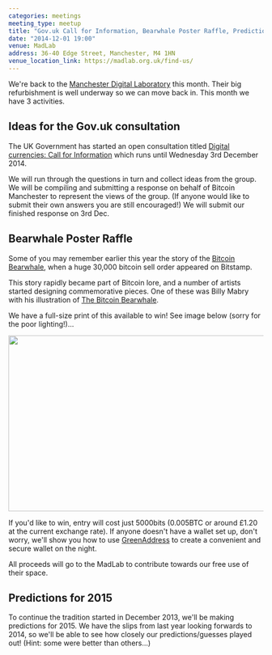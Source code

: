 ```yaml
---
categories: meetings
meeting_type: meetup
title: "Gov.uk Call for Information, Bearwhale Poster Raffle, Predictions for 2015"
date: "2014-12-01 19:00"
venue: MadLab
address: 36-40 Edge Street, Manchester, M4 1HN
venue_location_link: https://madlab.org.uk/find-us/
---
```


We're back to the [Manchester Digital Laboratory][madlab-event] this month. Their big refurbishment is well underway so we can move back in. This month we have 3 activities.

## Ideas for the Gov.uk consultation

The UK Government has started an open consultation titled [Digital currencies: Call for Information][govuk-consultation] which runs until Wednesday 3rd December 2014.

We will run through the questions in turn and collect ideas from the group. We will be compiling and submitting a response on behalf of Bitcoin Manchester to represent the views of the group. (If anyone would like to submit their own answers you are still encouraged!) We will submit our finished response on 3rd Dec.

## Bearwhale Poster Raffle

Some of you may remember earlier this year the story of the [Bitcoin Bearwhale][bearwhale], when a huge 30,000 bitcoin sell order appeared on Bitstamp.

This story rapidly became part of Bitcoin lore, and a number of artists started designing commemorative pieces. One of these was Billy Mabry with his illustration of [The Bitcoin Bearwhale][bearwhale-mabry].

We have a full-size print of this available to win! See image below (sorry for the poor lighting!)...

<img src="/img/post/bearwhale.jpg" width="512" height="348">

If you'd like to win, entry will cost just 5000bits (0.005BTC or around £1.20 at the current exchange rate). If anyone doesn't have a wallet set up, don't worry, we'll show you how to use [GreenAddress][greenaddress] to create a convenient and secure wallet on the night.

All proceeds will go to the MadLab to contribute towards our free use of their space.

## Predictions for 2015

To continue the tradition started in December 2013, we'll be making predictions for 2015. We have the slips from last year looking forwards to 2014, so we'll be able to see how closely our predictions/guesses played out! (Hint: some were better than others...)

[madlab-event]: http://madlab.org.uk/content/bitcoin-manchester-01-12-2014/
[govuk-consultation]: https://www.gov.uk/government/consultations/digital-currencies-call-for-information
[bearwhale]: http://nymag.com/daily/intelligencer/2014/10/bearwhale-is-freaking-out-the-bitcoin-markets.html
[bearwhale-mabry]: http://www.billymabrey.com/gumprints/The-Bitcoin-Bearwhale
[greenaddress]: https://greenaddress.it/en/